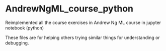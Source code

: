 # AndrewNgML_course_python
Reimplemented all the course exercises in Andrew Ng ML course in jupyter notebook (python)

These files are for helping others trying similar things for understanding or debugging.
